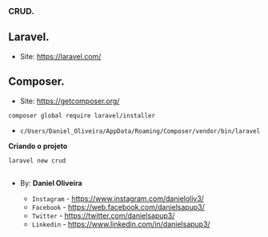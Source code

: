 ### CRUD.

## Laravel.
- Site: https://laravel.com/

## Composer.
- Site: https://getcomposer.org/

```
composer global require laravel/installer
```

- `c/Users/Daniel_Oliveira/AppData/Roaming/Composer/vendor/bin/laravel`

**Criando o projeto**

```
laravel new crud
```


































##



##

- By:  **Daniel Oliveira**

  - `Instagram` - https://www.instagram.com/danieloliv3/
  - `Facebook` - https://web.facebook.com/danielsapup3/
  - `Twitter` - https://twitter.com/danielsapup3/
  - `Linkedin` - https://www.linkedin.com/in/danielsapup3/

  ##
